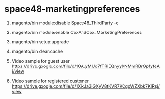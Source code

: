 # space48-marketingpreferences
1. magento/bin module:disable Space48_ThirdParty -c 
2. magento/bin module:enable  CoxAndCox_MarketingPreferences
3. magento/bin setup:upgrade
4. magento/bin clear:cache

1. Video sample for guest user  https://drive.google.com/file/d/1OA_yMUo7fTRIEQnyyXNMmRBrGpfyfeAi/view
2. Video samole for registered customer https://drive.google.com/file/d/1XikJa3iGXyV8tKVR7KCgoWZXbk7KIRsj/view 
